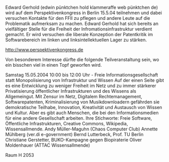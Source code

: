 Edward Gerhold (edwin pünktchen hold klammeraffe web pünktchen de) wird
auf dem Perspektivenkongress in Berlin 15.5.04 teilnehmen und dabei
versuchen Kontakte für den FFII zu pflegen und andere Leute auf die
Problematik aufmerksam zu machen. Edward Gerhold hat sich bereits an
vielfältiger Stelle für die Freiheit der Infromationsinfrastruktur
verdient gemacht. Er wird versuchen die liberale Konzeption der
Patentkritik im Softwarebereich im linken und linksintellektuellen Lager
zu stärken.

<http://www.perspektivenkongress.de>

Von besonderem Interesse dürfte die folgende Teilveranstaltung sein, wo
ein bisschen viel in einen Topf geworfen wird.

Samstag 15.05.2004 10:00 bis 12:00 Uhr - Freie Informationsgesellschaft
statt Monopolisierung von Infrastruktur und Wissen Auf der einen Seite
gibt es eine Entwicklung zu weniger Freiheit im Netz und zu immer
stärkerer Privatisierung öffentlicher Infrastrukturen und des Wissens
als Allgemeingut. Mit Zensur im Netz, Digitalem Rechtemanagement,
Softwarepatenten, Kriminalisierung von Musikdownloadern gefährden sie
demokratische Teilhabe, Innovation, Kreativität und Austausch von Wissen
und Kultur. Aber es gibt auch Menschen, die bei den Informationsmedien
für eine andere Gesellschaft arbeiten. Ihre Stichworte: Freie Software,
Öffentliche Infrastrukturen, Creative Commons, Wikipedia,
Wissensallmende. Andy Müller-Maguhn (Chaos Computer Club) Annette
Mühlberg (ver.di e-government) Bernd Lutterbeck, Prof. TU Berlin
Christiane Gerstetter, BUKO-Kampagne gegen Biopiraterie Oliver
Moldenhauer (ATTAC Wissensallmende)

Raum H 2053
